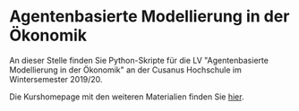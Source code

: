 # Agentenbasierte Modellierung in der Ökonomik

An dieser Stelle finden Sie Python-Skripte für die LV 
"Agentenbasierte Modellierung in der Ökonomik" an der Cusanus Hochschule im 
Wintersemester 2019/20.

Die Kurshomepage mit den weiteren Materialien finden Sie 
[hier](https://claudius-graebner.com/teaching/lecture-material/cusanusabm.html).